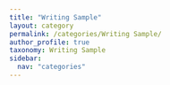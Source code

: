 ```yaml
---
title: "Writing Sample"
layout: category
permalink: /categories/Writing Sample/
author_profile: true
taxonomy: Writing Sample
sidebar:
  nav: "categories"
---
```

